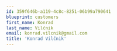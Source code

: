 ```yaml
---
id: 359f646b-a119-4c8c-8251-06b99a790641
blueprint: customers
first_name: Konrad
last_name: Vilčnik
email: konrad.vilcnik@gmail.com
title: 'Konrad Vilčnik'
---
```

